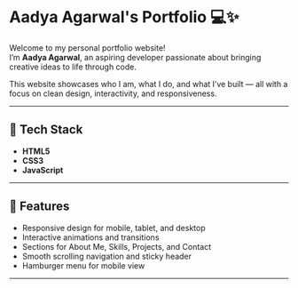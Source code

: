 # Aadya Agarwal's Portfolio 💻✨

Welcome to my personal portfolio website!  
I’m **Aadya Agarwal**, an aspiring developer passionate about bringing creative ideas to life through code.

This website showcases who I am, what I do, and what I’ve built — all with a focus on clean design, interactivity, and responsiveness.

---

## 🚀 Tech Stack

- **HTML5**
- **CSS3**
- **JavaScript**

---

## 🌟 Features

- Responsive design for mobile, tablet, and desktop
- Interactive animations and transitions
- Sections for About Me, Skills, Projects, and Contact
- Smooth scrolling navigation and sticky header
- Hamburger menu for mobile view

---
